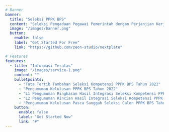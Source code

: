 ```yaml
---
# Banner
banner:
  title: "Seleksi PPPK BPS"
  content: "Seleksi Pengadaan Pegawai Pemerintah dengan Perjanjian Kerja (PPPK) Badan Pusat Statistik (BPS) Tahun 2022"
  image: "/images/banner.png"
  button:
    enable: false
    label: "Get Started For Free"
    link: "https://github.com/zeon-studio/nextplate"

# Features
features:
  - title: "Informasi Teratas"
    image: "/images/service-1.png"
    content: ""
    bulletpoints:
      - "Tata Tertib Tambahan Seleksi Kompetensi PPPK BPS Tahun 2022"
      - "Pengumuman Kelulusan PPPK BPS Tahun 2022"
      - "L1 Pengumuman Ringkasan Hasil Integrasi Seleksi Kompetensi PPPK BPS 2022"
      - "L2 Pengumuman Rincian Hasil Integrasi Seleksi Kompetensi PPPK BPS 2022"
      - "Pengumuman Kelulusan Pasca Sanggah Seleksi Calon PPPK BPS Tahun 2022"
    button:
      enable: false
      label: "Get Started Now"
      link: "#"
---
```

